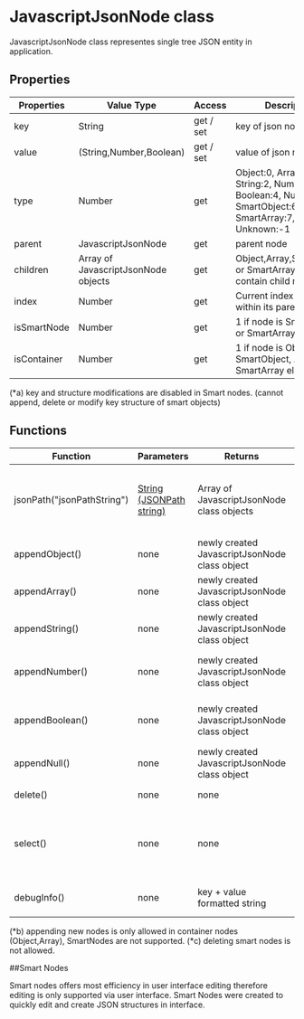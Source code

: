 # JavascriptJsonNode class

JavascriptJsonNode class representes single tree JSON entity in application. 

## Properties

| Properties | Value Type | Access | Description |
| --- | --- | --- | --- |
| key | String | get / set | key of json node. (*a) |
| value | (String,Number,Boolean) |  get / set | value of json node |
| type | Number | get | Object:0, Array:1, String:2, Number:3, Boolean:4, Null: 5, SmartObject:6, SmartArray:7, Unknown:-1|
| parent | JavascriptJsonNode | get | parent node |
| children | Array of JavascriptJsonNode objects | get | Object,Array,SmartObject or SmartArray nodes can contain child nodes.|
| index | Number | get | Current index of node within its parent node | 
| isSmartNode | Number | get | 1 if node is SmartObject or SmartArray else 0 |
| isContainer | Number | get | 1 if node is Object, SmartObject, Array, SmartArray else 0 |

(*a) key and structure modifications are disabled in Smart nodes. (cannot append, delete or modify key structure of smart objects)

## Functions
| Function | Parameters | Returns | Description |
| --- | --- | --- | --- |
| jsonPath("jsonPathString") | [String (JSONPath string)](SwiftJSONEditor-JsonPath.md) | Array of JavascriptJsonNode class objects | Use to filter and return nodes using JSONPath querries |
| appendObject() | none | newly created JavascriptJsonNode class object | appends new Object node (*b) |
| appendArray() | none | newly created JavascriptJsonNode class object | appends new Array node (*b) |
| appendString() | none | newly created JavascriptJsonNode class object | appends new String node (*b) |
| appendNumber() | none | newly created JavascriptJsonNode class object | appends new Number node (*b) |
| appendBoolean() | none | newly created JavascriptJsonNode class object | appends new Boolean node (*b) |
| appendNull() | none | newly created JavascriptJsonNode class object | appends new Null node (*b) |
| delete() | none | none | deletes node (*c)|
| select() | none | none | upon operation finishes, node will be selected in UI |
| debugInfo() | none | key + value formatted string | prints basic information about node |


(*b) appending new nodes is only allowed in container nodes (Object,Array), SmartNodes are not supported.
(*c) deleting smart nodes is not allowed.

##Smart Nodes

Smart nodes offers most efficiency in user interface editing therefore editing is only supported via user interface. Smart Nodes were created to quickly edit and create JSON structures in interface.

